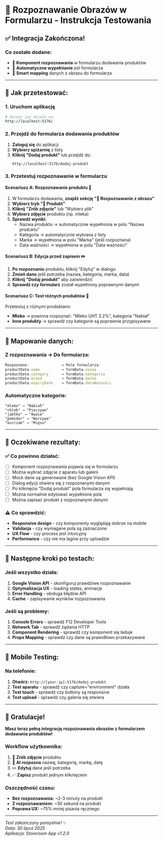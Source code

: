 # 🎉 Rozpoznawanie Obrazów w Formularzu - Instrukcja Testowania

## ✅ **Integracja Zakończona!**

### **Co zostało dodane:**
- 📸 **Komponent rozpoznawania** w formularzu dodawania produktów
- 🔄 **Automatyczne wypełnianie** pól formularza
- 🎯 **Smart mapping** danych z obrazu do formularza

---

## 🧪 **Jak przetestować:**

### **1. Uruchom aplikację**
```bash
# Server już działa na:
http://localhost:5176/
```

### **2. Przejdź do formularza dodawania produktów**
1. **Zaloguj się** do aplikacji
2. **Wybierz spiżarnię** z listy
3. **Kliknij "Dodaj produkt"** lub przejdź do: 
   ```
   http://localhost:5176/dodaj-produkt
   ```

### **3. Przetestuj rozpoznawanie w formularzu**

#### **Scenariusz A: Rozpoznawanie produktu 🍎**
1. W formularzu dodawania, **znajdź sekcję "📸 Rozpoznawanie z obrazu"**
2. **Wybierz tryb "🍎 Produkt"**
3. **Kliknij "Zrób zdjęcie"** lub "Wybierz plik"
4. **Wybierz zdjęcie** produktu (np. mleka)
5. **Sprawdź wyniki:**
   - Nazwa produktu → automatycznie wypełniona w polu "Nazwa produktu"
   - Kategoria → automatycznie wybrana z listy
   - Marka → wypełniona w polu "Marka" (jeśli rozpoznana)
   - Data ważności → wypełniona w polu "Data ważności"

#### **Scenariusz B: Edycja przed zapisem ✏️**
1. **Po rozpoznaniu** produktu, kliknij "Edytuj" w dialogu
2. **Zmień dane** jeśli potrzeba (nazwa, kategoria, marka, data)
3. **Kliknij "Dodaj produkt"** aby zatwierdzić
4. **Sprawdź czy formularz** został wypełniony poprawnymi danymi

#### **Scenariusz C: Test różnych produktów 🧪**
Przetestuj z różnymi produktami:
- **Mleko** → powinna rozpoznać: "Mleko UHT 3.2%", kategoria "Nabiał"
- **Inne produkty** → sprawdź czy kategorie są poprawnie przypisywane

---

## 🔧 **Mapowanie danych:**

### **Z rozpoznawania → Do formularza:**
```typescript
Rozpoznane:               → Pole formularza:
productData.name          → formData.nazwa
productData.category      → formData.kategoria  
productData.brand         → formData.marka
productData.expiryDate    → formData.dataWażności
```

### **Automatyczne kategorie:**
```
"mleko" → "Nabiał"
"chleb" → "Pieczywo"  
"jabłko" → "Owoce"
"pomidor" → "Warzywa"
"kurczak" → "Mięso"
```

---

## 🎯 **Oczekiwane rezultaty:**

### **✅ Co powinno działać:**
- [ ] Komponent rozpoznawania pojawia się w formularzu
- [ ] Można wybrać zdjęcie z aparatu lub galerii
- [ ] Mock dane są generowane (bez Google Vision API)
- [ ] Dialog edycji otwiera się z rozpoznanymi danymi
- [ ] Po kliknięciu "Dodaj produkt" pola formularza się wypełniają
- [ ] Można normalnie edytować wypełnione pola
- [ ] Można zapisać produkt z rozpoznanymi danymi

### **⚠️ Co sprawdzić:**
- **Responsive design** - czy komponenty wyglądają dobrze na mobile
- **Validacja** - czy wymagane pola są zaznaczone
- **UX Flow** - czy process jest intuicyjny
- **Performance** - czy nie ma lagów przy uploadzie

---

## 🚀 **Następne kroki po testach:**

### **Jeśli wszystko działa:**
1. **Google Vision API** - skonfiguruj prawdziwe rozpoznawanie
2. **Optymalizacja UX** - loading states, animacje
3. **Error Handling** - obsługa błędów API
4. **Cache** - zapisywanie wyników rozpoznawania

### **Jeśli są problemy:**
1. **Console Errors** - sprawdź F12 Developer Tools
2. **Network Tab** - sprawdź żądania HTTP
3. **Component Rendering** - sprawdź czy komponent się ładuje
4. **Props Mapping** - sprawdź czy dane są prawidłowo przekazywane

---

## 📱 **Mobile Testing:**

### **Na telefonie:**
1. **Otwórz:** `http://[your-ip]:5176/dodaj-produkt`
2. **Test aparatu** - sprawdź czy capture="environment" działa
3. **Test touch** - sprawdź czy buttony są responsive
4. **Test upload** - sprawdź czy galeria się otwiera

---

## 🎉 **Gratulacje!**

**Masz teraz pełną integrację rozpoznawania obrazów z formularzem dodawania produktów!**

### **Workflow użytkownika:**
1. 📸 **Zrób zdjęcie** produktu
2. 🤖 **AI rozpozna** nazwę, kategorię, markę, datę
3. ✏️ **Edytuj** dane jeśli potrzeba  
4. ✅ **Zapisz** produkt jednym kliknięciem

### **Oszczędność czasu:**
- **Bez rozpoznawania:** ~2-3 minuty na produkt
- **Z rozpoznawaniem:** ~30 sekund na produkt
- **Poprawa UX:** ~75% mniej pisania ręcznego

---

*Test zakończony pomyślnie!* ✨  
*Data: 30 lipca 2025*  
*Aplikacja: Storeroom App v1.2.0*
